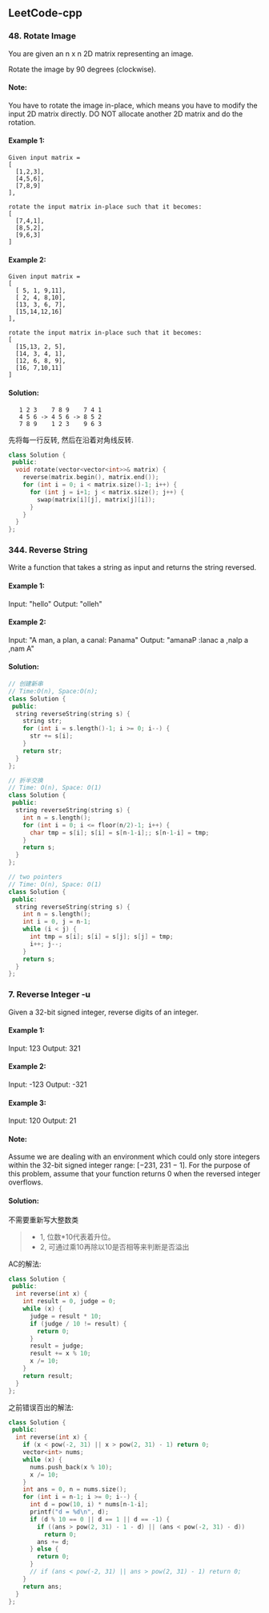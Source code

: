 ## LeetCode-cpp

### 48. Rotate Image

You are given an n x n 2D matrix representing an image.

Rotate the image by 90 degrees (clockwise).

#### Note:

You have to rotate the image in-place, which means you have to modify the input 2D matrix directly. DO NOT allocate another 2D matrix and do the rotation.

#### Example 1:
```
Given input matrix = 
[
  [1,2,3],
  [4,5,6],
  [7,8,9]
],

rotate the input matrix in-place such that it becomes:
[
  [7,4,1],
  [8,5,2],
  [9,6,3]
]
```

#### Example 2:
```
Given input matrix =
[
  [ 5, 1, 9,11],
  [ 2, 4, 8,10],
  [13, 3, 6, 7],
  [15,14,12,16]
], 

rotate the input matrix in-place such that it becomes:
[
  [15,13, 2, 5],
  [14, 3, 4, 1],
  [12, 6, 8, 9],
  [16, 7,10,11]
]
```


#### Solution:
```
   1 2 3    7 8 9    7 4 1 
   4 5 6 -> 4 5 6 -> 8 5 2
   7 8 9    1 2 3    9 6 3
```

先将每一行反转, 然后在沿着对角线反转.

```cpp
class Solution {
 public:
  void rotate(vector<vector<int>>& matrix) {
    reverse(matrix.begin(), matrix.end());
    for (int i = 0; i < matrix.size()-1; i++) {
      for (int j = i+1; j < matrix.size(); j++) {
        swap(matrix[i][j], matrix[j][i]);
      }
    }
  }
};
```


### 344. Reverse String

Write a function that takes a string as input and returns the string reversed.

#### Example 1:
Input: "hello"
Output: "olleh"

#### Example 2:
Input: "A man, a plan, a canal: Panama"
Output: "amanaP :lanac a ,nalp a ,nam A"

#### Solution:

```cpp
// 创建新串
// Time:O(n), Space:O(n);
class Solution {
 public:
  string reverseString(string s) {
    string str;
    for (int i = s.length()-1; i >= 0; i--) {
      str += s[i];
    }
    return str;
  }
};
```


```cpp
// 折半交换
// Time: O(n), Space: O(1)
class Solution {
 public:
  string reverseString(string s) {
    int n = s.length();
    for (int i = 0; i <= floor(n/2)-1; i++) {
      char tmp = s[i]; s[i] = s[n-1-i];; s[n-1-i] = tmp;
    }
    return s;
  }
};
```

```cpp
// two pointers
// Time: O(n), Space: O(1)
class Solution {
 public:
  string reverseString(string s) {
    int n = s.length();
    int i = 0, j = n-1;
    while (i < j) {
      int tmp = s[i]; s[i] = s[j]; s[j] = tmp;
      i++; j--;
    }
    return s;
  }
};
```


### 7. Reverse Integer -u

Given a 32-bit signed integer, reverse digits of an integer.

#### Example 1:
Input: 123
Output: 321
#### Example 2:
Input: -123
Output: -321

#### Example 3:
Input: 120
Output: 21

#### Note:
Assume we are dealing with an environment which could only store integers within the 32-bit signed integer range: [−231,  231 − 1]. For the purpose of this problem, assume that your function returns 0 when the reversed integer overflows.


#### Solution:

不需要重新写大整数类
> * 1, 位数*10代表着升位。
> * 2, 可通过乘10再除以10是否相等来判断是否溢出

AC的解法:
```cpp
class Solution {
 public:
  int reverse(int x) {
    int result = 0, judge = 0;
    while (x) {
      judge = result * 10;
      if (judge / 10 != result) {
        return 0;
      }
      result = judge;
      result += x % 10;
      x /= 10;
    }
    return result;
  }
};
```


之前错误百出的解法:
```cpp
class Solution {
 public:
  int reverse(int x) {
    if (x < pow(-2, 31) || x > pow(2, 31) - 1) return 0;
    vector<int> nums;
    while (x) {
      nums.push_back(x % 10);
      x /= 10;
    }
    int ans = 0, n = nums.size();
    for (int i = n-1; i >= 0; i--) {
      int d = pow(10, i) * nums[n-1-i];
      printf("d = %d\n", d);
      if (d % 10 == 0 || d == 1 || d == -1) {
        if ((ans > pow(2, 31) - 1 - d) || (ans < pow(-2, 31) - d))
          return 0;
        ans += d;
      } else {
        return 0;
      }
      // if (ans < pow(-2, 31) || ans > pow(2, 31) - 1) return 0;
    }
    return ans;
  }
};
```
